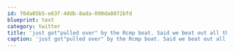 ```yaml
---
id: f0da05b5-e63f-4ddb-8ada-090da8072bfd
blueprint: text
category: twitter
title: 'just got"pulled over" by the Rcmp boat. Said we beat out all the big boats for safety so far today'
caption: 'just got"pulled over" by the Rcmp boat. Said we beat out all the big boats for safety so far today'
---
```

